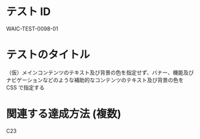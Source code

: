 # テスト ID

WAIC-TEST-0098-01

# テストのタイトル

（仮）メインコンテンツのテキスト及び背景の色を指定せず、バナー、機能及びナビゲーションなどのような補助的なコンテンツのテキスト及び背景の色を CSS で指定する

# 関連する達成方法 (複数)

C23
